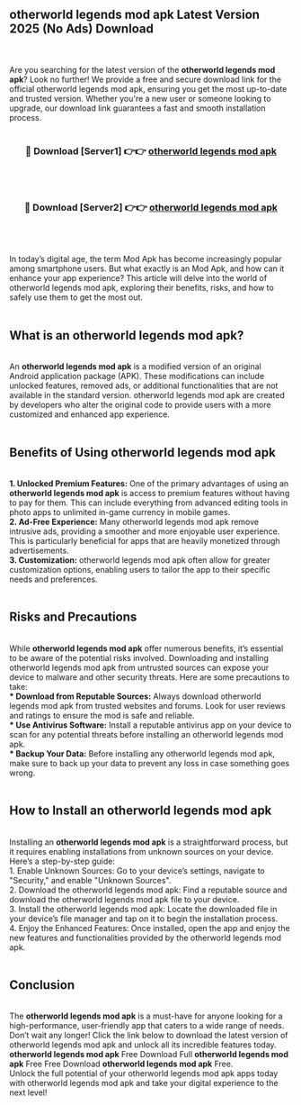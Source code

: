 ## otherworld legends mod apk Latest Version 2025 (No Ads) Download
<br><br>
Are you searching for the latest version of the <strong>otherworld legends mod apk</strong>? Look no further! We provide a free and secure download link for the official otherworld legends mod apk, ensuring you get the most up-to-date and trusted version. Whether you're a new user or someone looking to upgrade, our download link guarantees a fast and smooth installation process.
<br>
<br>
<div align="center">
<h3>🔴 Download [Server1] 👉👉 <a href="https://modyolo.store/otherworld_legends_mod_apk">otherworld legends mod apk</a></h3><br>
<br>
<h3>🔴 Download [Server2] 👉👉 <a href="https://modyolo.store/otherworld_legends_mod_apk">otherworld legends mod apk</a></h3><br>
</div>
<br>
<br>
In today’s digital age, the term Mod Apk has become increasingly popular among smartphone users. But what exactly is an Mod Apk, and how can it enhance your app experience? This article will delve into the world of otherworld legends mod apk, exploring their benefits, risks, and how to safely use them to get the most out.
<br>
<br>
<h2>What is an otherworld legends mod apk?</h2>
<br>
An <strong>otherworld legends mod apk</strong> is a modified version of an original Android application package (APK). These modifications can include unlocked features, removed ads, or additional functionalities that are not available in the standard version. otherworld legends mod apk are created by developers who alter the original code to provide users with a more customized and enhanced app experience.
<br>
<br>
<h2>Benefits of Using otherworld legends mod apk</h2>
<br>
<strong> 1. Unlocked Premium Features:</strong> One of the primary advantages of using an <strong>otherworld legends mod apk</strong> is access to premium features without having to pay for them. This can include everything from advanced editing tools in photo apps to unlimited in-game currency in mobile games.
<br>
<strong> 2. Ad-Free Experience:</strong> Many otherworld legends mod apk remove intrusive ads, providing a smoother and more enjoyable user experience. This is particularly beneficial for apps that are heavily monetized through advertisements.
<br>
<strong> 3. Customization:</strong> otherworld legends mod apk often allow for greater customization options, enabling users to tailor the app to their specific needs and preferences.
<br>
<br>
<h2>Risks and Precautions</h2>
<br>
While <strong>otherworld legends mod apk</strong> offer numerous benefits, it’s essential to be aware of the potential risks involved. Downloading and installing otherworld legends mod apk from untrusted sources can expose your device to malware and other security threats. Here are some precautions to take:
<br>
<strong> * Download from Reputable Sources:</strong> Always download otherworld legends mod apk from trusted websites and forums. Look for user reviews and ratings to ensure the mod is safe and reliable.
<br>
<strong> * Use Antivirus Software:</strong> Install a reputable antivirus app on your device to scan for any potential threats before installing an otherworld legends mod apk.
<br>
<strong> * Backup Your Data:</strong> Before installing any otherworld legends mod apk, make sure to back up your data to prevent any loss in case something goes wrong.
<br>
<br>
<h2>How to Install an otherworld legends mod apk</h2>
<br>
Installing an <strong>otherworld legends mod apk</strong> is a straightforward process, but it requires enabling installations from unknown sources on your device. Here’s a step-by-step guide:
<br>
 1. Enable Unknown Sources: Go to your device’s settings, navigate to "Security," and enable "Unknown Sources".
<br>
 2. Download the otherworld legends mod apk: Find a reputable source and download the otherworld legends mod apk file to your device.
<br>
 3. Install the otherworld legends mod apk: Locate the downloaded file in your device’s file manager and tap on it to begin the installation process.
<br>
 4. Enjoy the Enhanced Features: Once installed, open the app and enjoy the new features and functionalities provided by the otherworld legends mod apk.
<br>
<br>
<h2><strong>Conclusion</strong></h2>
<br>
The <strong>otherworld legends mod apk</strong> is a must-have for anyone looking for a high-performance, user-friendly app that caters to a wide range of needs. Don’t wait any longer! Click the link below to download the latest version of otherworld legends mod apk and unlock all its incredible features today.
<br>
<strong>otherworld legends mod apk</strong> Free Download Full <strong>otherworld legends mod apk</strong> Free Free Download <strong>otherworld legends mod apk</strong> Free.
<br>
Unlock the full potential of your otherworld legends mod apk apps today with otherworld legends mod apk and take your digital experience to the next level!

